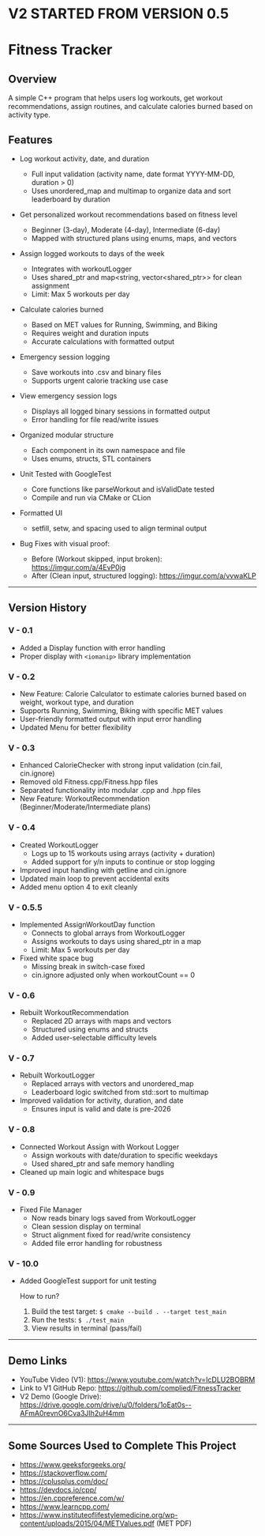 # V2 STARTED FROM VERSION 0.5

# Fitness Tracker

## Overview
A simple C++ program that helps users log workouts, get workout recommendations, assign routines, and calculate calories burned based on activity type.

## Features
+ Log workout activity, date, and duration
    - Full input validation (activity name, date format YYYY-MM-DD, duration > 0)
    - Uses unordered_map and multimap to organize data and sort leaderboard by duration

+ Get personalized workout recommendations based on fitness level
    - Beginner (3-day), Moderate (4-day), Intermediate (6-day)
    - Mapped with structured plans using enums, maps, and vectors

+ Assign logged workouts to days of the week
    - Integrates with workoutLogger
    - Uses shared_ptr and map<string, vector<shared_ptr<workout>>> for clean assignment
    - Limit: Max 5 workouts per day

+ Calculate calories burned
    - Based on MET values for Running, Swimming, and Biking
    - Requires weight and duration inputs
    - Accurate calculations with formatted output

+ Emergency session logging
    - Save workouts into .csv and binary files
    - Supports urgent calorie tracking use case

+ View emergency session logs
    - Displays all logged binary sessions in formatted output
    - Error handling for file read/write issues

+ Organized modular structure
    - Each component in its own namespace and file
    - Uses enums, structs, STL containers

+ Unit Tested with GoogleTest
    - Core functions like parseWorkout and isValidDate tested
    - Compile and run via CMake or CLion

+ Formatted UI
    - setfill, setw, and spacing used to align terminal output

+ Bug Fixes with visual proof:
    - Before (Workout skipped, input broken): https://imgur.com/a/4EvP0jg
    - After (Clean input, structured logging): https://imgur.com/a/vvwaKLP

---

## Version History

### V - 0.1
+ Added a Display function with error handling
+ Proper display with `<iomanip>` library implementation

### V - 0.2
+ New Feature: Calorie Calculator to estimate calories burned based on weight, workout type, and duration
+ Supports Running, Swimming, Biking with specific MET values
+ User-friendly formatted output with input error handling
+ Updated Menu for better flexibility

### V - 0.3
+ Enhanced CalorieChecker with strong input validation (cin.fail, cin.ignore)
+ Removed old Fitness.cpp/Fitness.hpp files
+ Separated functionality into modular .cpp and .hpp files
+ New Feature: WorkoutRecommendation (Beginner/Moderate/Intermediate plans)

### V - 0.4
+ Created WorkoutLogger
    - Logs up to 15 workouts using arrays (activity + duration)
    - Added support for y/n inputs to continue or stop logging
+ Improved input handling with getline and cin.ignore
+ Updated main loop to prevent accidental exits
+ Added menu option 4 to exit cleanly

### V - 0.5.5
+ Implemented AssignWorkoutDay function
    - Connects to global arrays from WorkoutLogger
    - Assigns workouts to days using shared_ptr in a map
    - Limit: Max 5 workouts per day
+ Fixed white space bug
    - Missing break in switch-case fixed
    - cin.ignore adjusted only when workoutCount == 0

### V - 0.6
+ Rebuilt WorkoutRecommendation
    - Replaced 2D arrays with maps and vectors
    - Structured using enums and structs
    - Added user-selectable difficulty levels

### V - 0.7
+ Rebuilt WorkoutLogger
    - Replaced arrays with vectors and unordered_map
    - Leaderboard logic switched from std::sort to multimap
+ Improved validation for activity, duration, and date
    - Ensures input is valid and date is pre-2026

### V - 0.8
+ Connected Workout Assign with Workout Logger
    - Assign workouts with date/duration to specific weekdays
    - Used shared_ptr and safe memory handling
+ Cleaned up main logic and whitespace bugs

### V - 0.9
+ Fixed File Manager
    - Now reads binary logs saved from WorkoutLogger
    - Clean session display on terminal
    - Struct alignment fixed for read/write consistency
    - Added file error handling for robustness

### V - 10.0
+ Added GoogleTest support for unit testing

  How to run?
    1. Build the test target:
       `$ cmake --build . --target test_main`
    2. Run the tests:
       `$ ./test_main`
    3. View results in terminal (pass/fail)

---

## Demo Links

+ YouTube Video (V1): https://www.youtube.com/watch?v=IcDLU2BOBRM
+ Link to V1 GitHub Repo: https://github.com/complied/FitnessTracker
+ V2 Demo (Google Drive): https://drive.google.com/drive/u/0/folders/1oEat0s--AFmA0revnO6Cva3JIh2uH4mm

---

## Some Sources Used to Complete This Project

+ https://www.geeksforgeeks.org/
+ https://stackoverflow.com/
+ https://cplusplus.com/doc/
+ https://devdocs.io/cpp/
+ https://en.cppreference.com/w/
+ https://www.learncpp.com/
+ https://www.instituteoflifestylemedicine.org/wp-content/uploads/2015/04/METValues.pdf  (MET PDF)
